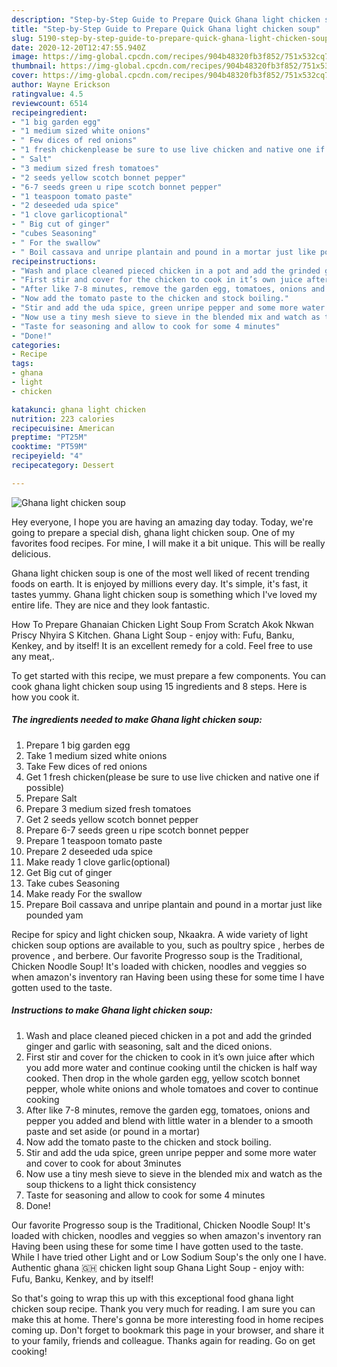 ```yaml
---
description: "Step-by-Step Guide to Prepare Quick Ghana light chicken soup"
title: "Step-by-Step Guide to Prepare Quick Ghana light chicken soup"
slug: 5190-step-by-step-guide-to-prepare-quick-ghana-light-chicken-soup
date: 2020-12-20T12:47:55.940Z
image: https://img-global.cpcdn.com/recipes/904b48320fb3f852/751x532cq70/ghana-light-chicken-soup-recipe-main-photo.jpg
thumbnail: https://img-global.cpcdn.com/recipes/904b48320fb3f852/751x532cq70/ghana-light-chicken-soup-recipe-main-photo.jpg
cover: https://img-global.cpcdn.com/recipes/904b48320fb3f852/751x532cq70/ghana-light-chicken-soup-recipe-main-photo.jpg
author: Wayne Erickson
ratingvalue: 4.5
reviewcount: 6514
recipeingredient:
- "1 big garden egg"
- "1 medium sized white onions"
- " Few dices of red onions"
- "1 fresh chickenplease be sure to use live chicken and native one if possible"
- " Salt"
- "3 medium sized fresh tomatoes"
- "2 seeds yellow scotch bonnet pepper"
- "6-7 seeds green u ripe scotch bonnet pepper"
- "1 teaspoon tomato paste"
- "2 deseeded uda spice"
- "1 clove garlicoptional"
- " Big cut of ginger"
- "cubes Seasoning"
- " For the swallow"
- " Boil cassava and unripe plantain and pound in a mortar just like pounded yam"
recipeinstructions:
- "Wash and place cleaned pieced chicken in a pot and add the grinded ginger and garlic with seasoning, salt and the diced onions."
- "First stir and cover for the chicken to cook in it’s own juice after which you add more water and continue cooking until the chicken is half way cooked. Then drop in the whole garden egg, yellow scotch bonnet pepper, whole white onions and whole tomatoes and cover to continue cooking"
- "After like 7-8 minutes, remove the garden egg, tomatoes, onions and pepper you added and blend with little water in a blender to a smooth paste and set aside (or pound in a mortar)"
- "Now add the tomato paste to the chicken and stock boiling."
- "Stir and add the uda spice, green unripe pepper and some more water and cover to cook for about 3minutes"
- "Now use a tiny mesh sieve to sieve in the blended mix and watch as the soup thickens to a light thick consistency"
- "Taste for seasoning and allow to cook for some 4 minutes"
- "Done!"
categories:
- Recipe
tags:
- ghana
- light
- chicken

katakunci: ghana light chicken 
nutrition: 223 calories
recipecuisine: American
preptime: "PT25M"
cooktime: "PT59M"
recipeyield: "4"
recipecategory: Dessert

---
```



![Ghana light chicken soup](https://img-global.cpcdn.com/recipes/904b48320fb3f852/751x532cq70/ghana-light-chicken-soup-recipe-main-photo.jpg)

Hey everyone, I hope you are having an amazing day today. Today, we're going to prepare a special dish, ghana light chicken soup. One of my favorites food recipes. For mine, I will make it a bit unique. This will be really delicious.

Ghana light chicken soup is one of the most well liked of recent trending foods on earth. It is enjoyed by millions every day. It's simple, it's fast, it tastes yummy. Ghana light chicken soup is something which I've loved my entire life. They are nice and they look fantastic.

How To Prepare Ghanaian Chicken Light Soup From Scratch Akok Nkwan Priscy Nhyira S Kitchen. Ghana Light Soup - enjoy with: Fufu, Banku, Kenkey, and by itself! It is an excellent remedy for a cold. Feel free to use any meat,.


To get started with this recipe, we must prepare a few components. You can cook ghana light chicken soup using 15 ingredients and 8 steps. Here is how you cook it.

<!--inarticleads1-->

##### The ingredients needed to make Ghana light chicken soup:

1. Prepare 1 big garden egg
1. Take 1 medium sized white onions
1. Take  Few dices of red onions
1. Get 1 fresh chicken(please be sure to use live chicken and native one if possible)
1. Prepare  Salt
1. Prepare 3 medium sized fresh tomatoes
1. Get 2 seeds yellow scotch bonnet pepper
1. Prepare 6-7 seeds green u ripe scotch bonnet pepper
1. Prepare 1 teaspoon tomato paste
1. Prepare 2 deseeded uda spice
1. Make ready 1 clove garlic(optional)
1. Get  Big cut of ginger
1. Take cubes Seasoning
1. Make ready  For the swallow
1. Prepare  Boil cassava and unripe plantain and pound in a mortar just like pounded yam


Recipe for spicy and light chicken soup, Nkaakra. A wide variety of light chicken soup options are available to you, such as poultry spice , herbes de provence , and berbere. Our favorite Progresso soup is the Traditional, Chicken Noodle Soup! It&#39;s loaded with chicken, noodles and veggies so when amazon&#39;s inventory ran Having been using these for some time I have gotten used to the taste. 

<!--inarticleads2-->

##### Instructions to make Ghana light chicken soup:

1. Wash and place cleaned pieced chicken in a pot and add the grinded ginger and garlic with seasoning, salt and the diced onions.
1. First stir and cover for the chicken to cook in it’s own juice after which you add more water and continue cooking until the chicken is half way cooked. Then drop in the whole garden egg, yellow scotch bonnet pepper, whole white onions and whole tomatoes and cover to continue cooking
1. After like 7-8 minutes, remove the garden egg, tomatoes, onions and pepper you added and blend with little water in a blender to a smooth paste and set aside (or pound in a mortar)
1. Now add the tomato paste to the chicken and stock boiling.
1. Stir and add the uda spice, green unripe pepper and some more water and cover to cook for about 3minutes
1. Now use a tiny mesh sieve to sieve in the blended mix and watch as the soup thickens to a light thick consistency
1. Taste for seasoning and allow to cook for some 4 minutes
1. Done!


Our favorite Progresso soup is the Traditional, Chicken Noodle Soup! It&#39;s loaded with chicken, noodles and veggies so when amazon&#39;s inventory ran Having been using these for some time I have gotten used to the taste. While I have tried other Light and or Low Sodium Soup&#39;s the only one I have. Authentic ghana 🇬🇭 chicken light soup Ghana Light Soup - enjoy with: Fufu, Banku, Kenkey, and by itself! 

So that's going to wrap this up with this exceptional food ghana light chicken soup recipe. Thank you very much for reading. I am sure you can make this at home. There's gonna be more interesting food in home recipes coming up. Don't forget to bookmark this page in your browser, and share it to your family, friends and colleague. Thanks again for reading. Go on get cooking!
